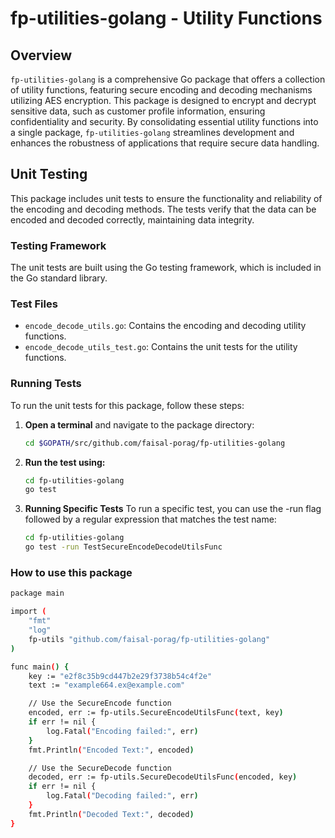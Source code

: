 # fp-utilities-golang - Utility Functions

## Overview

`fp-utilities-golang` is a comprehensive Go package that offers a collection of utility functions, 
featuring secure encoding and decoding mechanisms utilizing AES encryption. This package is designed
to encrypt and decrypt sensitive data, such as customer profile information, ensuring confidentiality and security.
By consolidating essential utility functions into a single package, `fp-utilities-golang` streamlines development and
enhances the robustness of applications that require secure data handling.

## Unit Testing

This package includes unit tests to ensure the functionality and reliability of the encoding and decoding methods.
The tests verify that the data can be encoded and decoded correctly, maintaining data integrity.

### Testing Framework

The unit tests are built using the Go testing framework, which is included in the Go standard library.

### Test Files

- `encode_decode_utils.go`: Contains the encoding and decoding utility functions.
- `encode_decode_utils_test.go`: Contains the unit tests for the utility functions.

### Running Tests

To run the unit tests for this package, follow these steps:

1. **Open a terminal** and navigate to the package directory:

   ```bash
   cd $GOPATH/src/github.com/faisal-porag/fp-utilities-golang
   ```
   
2. **Run the test using:**
   
   ```bash
   cd fp-utilities-golang
   go test
   ```
   
3. **Running Specific Tests**
   To run a specific test, you can use the -run flag followed by a regular expression that matches the test name:

    ```bash
   cd fp-utilities-golang
   go test -run TestSecureEncodeDecodeUtilsFunc
   ```

### How to use this package 

```bash
package main

import (
    "fmt"
    "log"
    fp-utils "github.com/faisal-porag/fp-utilities-golang"
)

func main() {
    key := "e2f8c35b9cd447b2e29f3738b54c4f2e"
    text := "example664.ex@example.com"

    // Use the SecureEncode function
    encoded, err := fp-utils.SecureEncodeUtilsFunc(text, key)
    if err != nil {
        log.Fatal("Encoding failed:", err)
    }
    fmt.Println("Encoded Text:", encoded)

    // Use the SecureDecode function
    decoded, err := fp-utils.SecureDecodeUtilsFunc(encoded, key)
    if err != nil {
        log.Fatal("Decoding failed:", err)
    }
    fmt.Println("Decoded Text:", decoded)
}
```




